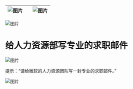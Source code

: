 | ![图片](img/chapter_title_corner_decoration_left.png) |  | ![图片](img/chapter_title_corner_decoration_right.png) |
| --- | --- | --- |

![图片](img/chapter_title_above.png)

# 给人力资源部写专业的求职邮件

![图片](img/chapter_title_below.png)

提示：“请给微软的人力资源团队写一封专业的求职邮件。”

![图片](img/image018.jpg)
